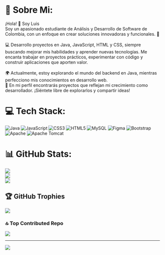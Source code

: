 # 💫 Sobre Mi:
¡Hola! 👋 Soy Luis<br>Soy un apasionado estudiante de Análisis y Desarrollo de Software de Colombia, con un enfoque en crear soluciones innovadoras y funcionales. 🚀<br><br>💻 Desarrollo proyectos en Java, JavaScript, HTML y CSS, siempre buscando mejorar mis habilidades y aprender nuevas tecnologías. Me encanta trabajar en proyectos prácticos, experimentar con código y construir aplicaciones que aporten valor.<br><br>🌍 Actualmente, estoy explorando el mundo del backend en Java, mientras perfecciono mis conocimientos en desarrollo web. <br>📌 En mi perfil encontrarás proyectos que reflejan mi crecimiento como desarrollador. ¡Siéntete libre de explorarlos y compartir ideas!


# 💻 Tech Stack:
![Java](https://img.shields.io/badge/java-%23ED8B00.svg?style=for-the-badge&logo=openjdk&logoColor=white) ![JavaScript](https://img.shields.io/badge/javascript-%23323330.svg?style=for-the-badge&logo=javascript&logoColor=%23F7DF1E) ![CSS3](https://img.shields.io/badge/css3-%231572B6.svg?style=for-the-badge&logo=css3&logoColor=white) ![HTML5](https://img.shields.io/badge/html5-%23E34F26.svg?style=for-the-badge&logo=html5&logoColor=white) ![MySQL](https://img.shields.io/badge/mysql-4479A1.svg?style=for-the-badge&logo=mysql&logoColor=white) ![Figma](https://img.shields.io/badge/figma-%23F24E1E.svg?style=for-the-badge&logo=figma&logoColor=white) ![Bootstrap](https://img.shields.io/badge/bootstrap-%238511FA.svg?style=for-the-badge&logo=bootstrap&logoColor=white) ![Apache](https://img.shields.io/badge/apache-%23D42029.svg?style=for-the-badge&logo=apache&logoColor=white) ![Apache Tomcat](https://img.shields.io/badge/apache%20tomcat-%23F8DC75.svg?style=for-the-badge&logo=apache-tomcat&logoColor=black)
# 📊 GitHub Stats:
![](https://github-readme-stats.vercel.app/api?username=Luis-Felipe07&theme=github_dark&hide_border=false&include_all_commits=false&count_private=false)<br/>
![](https://nirzak-streak-stats.vercel.app/?user=Luis-Felipe07&theme=github_dark&hide_border=false)<br/>
![](https://github-readme-stats.vercel.app/api/top-langs/?username=Luis-Felipe07&theme=github_dark&hide_border=false&include_all_commits=false&count_private=false&layout=compact)

## 🏆 GitHub Trophies
![](https://github-profile-trophy.vercel.app/?username=Luis-Felipe07&theme=radical&no-frame=false&no-bg=true&margin-w=4)

### 🔝 Top Contributed Repo
![](https://github-contributor-stats.vercel.app/api?username=Luis-Felipe07&limit=5&theme=dark&combine_all_yearly_contributions=true)

---
[![](https://visitcount.itsvg.in/api?id=Luis-Felipe07&icon=0&color=0)](https://visitcount.itsvg.in)

<!-- Proudly created with GPRM ( https://gprm.itsvg.in ) -->
